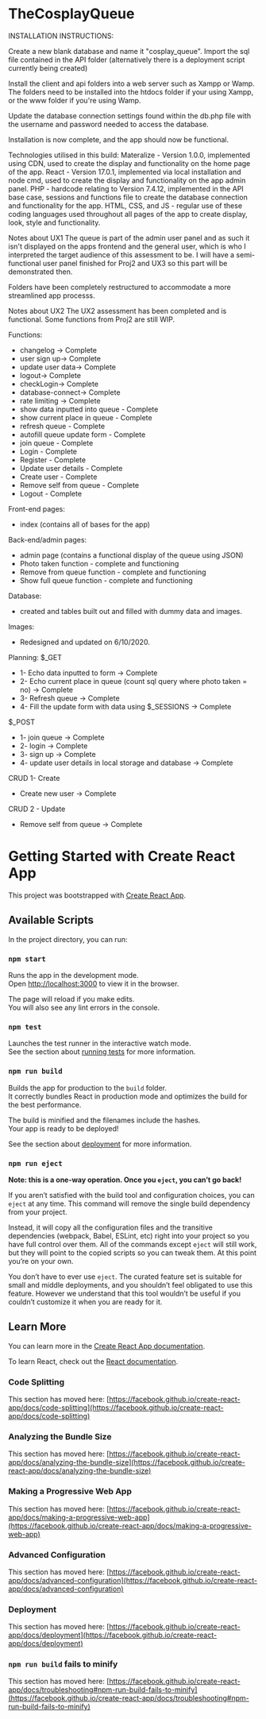 # TheCosplayQueue

INSTALLATION INSTRUCTIONS:

Create a new blank database and name it "cosplay_queue". Import the sql file contained in the API folder (alternatively there is a deployment script currently being created)

Install the client and api folders into a web server such as Xampp or Wamp. The folders need to be installed into the htdocs folder if your using Xampp, or the www folder if you're using Wamp.

Update the database connection settings found within the db.php file with the username and password needed to access the database.

Installation is now complete, and the app should now be functional.

Technologies utilised in this build:
Materalize - Version 1.0.0, implemented using CDN, used to create the display and functionality on the home page of the app.
React - Version 17.0.1, implemented via local installation and node cmd, used to create the display and functionality on the app admin panel. 
PHP - hardcode relating to Version 7.4.12, implemented in the API base case, sessions and functions file to create the database connection and functionality for the app. 
HTML, CSS, and JS - regular use of these coding languages used throughout all pages of the app to create display, look, style and functionality. 

Notes about UX1
The queue is part of the admin user panel and as such it isn't displayed on the apps frontend and the general user, which is who I interpreted the target audience of this assessment to be. I will have a semi-functional user panel finished for Proj2 and UX3 so this part will be demonstrated then. 

Folders have been completely restructured to accommodate a more streamlined app processs. 

Notes about UX2
The UX2 assessment has been completed and is functional. Some functions from Proj2 are still WIP.

Functions:
- changelog -> Complete
- user sign up-> Complete
- update user data-> Complete
- logout-> Complete
- checkLogin-> Complete
- database-connect-> Complete
- rate limiting -> Complete
- show data inputted into queue - Complete
- show current place in queue - Complete
- refresh queue - Complete
- autofill queue update form - Complete
- join queue - Complete
- Login - Complete
- Register - Complete
- Update user details - Complete
- Create user - Complete
- Remove self from queue - Complete
- Logout - Complete

Front-end pages:
- index (contains all of bases for the app)

Back-end/admin pages:
- admin page (contains a functional display of the queue using JSON)
- Photo taken function - complete and functioning
- Remove from queue function - complete and functioning
- Show full queue function - complete and functioning

Database:
- created and tables built out and filled with dummy data and images.

Images:
- Redesigned and updated on 6/10/2020.

Planning:
$_GET
- 1- Echo data inputted to form -> Complete
- 2- Echo current place in queue (count sql query where photo taken = no) -> Complete
- 3- Refresh queue -> Complete
- 4- Fill the update form with data using $_SESSIONS -> Complete

$_POST
- 1- join queue -> Complete
- 2- login -> Complete
- 3- sign up -> Complete
- 4- update user details in local storage and database -> Complete

CRUD 1- Create
- Create new user -> Complete

CRUD 2 - Update
- Remove self from queue -> Complete


# Getting Started with Create React App

This project was bootstrapped with [Create React App](https://github.com/facebook/create-react-app).

## Available Scripts

In the project directory, you can run:

### `npm start`

Runs the app in the development mode.\
Open [http://localhost:3000](http://localhost:3000) to view it in the browser.

The page will reload if you make edits.\
You will also see any lint errors in the console.

### `npm test`

Launches the test runner in the interactive watch mode.\
See the section about [running tests](https://facebook.github.io/create-react-app/docs/running-tests) for more information.

### `npm run build`

Builds the app for production to the `build` folder.\
It correctly bundles React in production mode and optimizes the build for the best performance.

The build is minified and the filenames include the hashes.\
Your app is ready to be deployed!

See the section about [deployment](https://facebook.github.io/create-react-app/docs/deployment) for more information.

### `npm run eject`

**Note: this is a one-way operation. Once you `eject`, you can’t go back!**

If you aren’t satisfied with the build tool and configuration choices, you can `eject` at any time. This command will remove the single build dependency from your project.

Instead, it will copy all the configuration files and the transitive dependencies (webpack, Babel, ESLint, etc) right into your project so you have full control over them. All of the commands except `eject` will still work, but they will point to the copied scripts so you can tweak them. At this point you’re on your own.

You don’t have to ever use `eject`. The curated feature set is suitable for small and middle deployments, and you shouldn’t feel obligated to use this feature. However we understand that this tool wouldn’t be useful if you couldn’t customize it when you are ready for it.

## Learn More

You can learn more in the [Create React App documentation](https://facebook.github.io/create-react-app/docs/getting-started).

To learn React, check out the [React documentation](https://reactjs.org/).

### Code Splitting

This section has moved here: [https://facebook.github.io/create-react-app/docs/code-splitting](https://facebook.github.io/create-react-app/docs/code-splitting)

### Analyzing the Bundle Size

This section has moved here: [https://facebook.github.io/create-react-app/docs/analyzing-the-bundle-size](https://facebook.github.io/create-react-app/docs/analyzing-the-bundle-size)

### Making a Progressive Web App

This section has moved here: [https://facebook.github.io/create-react-app/docs/making-a-progressive-web-app](https://facebook.github.io/create-react-app/docs/making-a-progressive-web-app)

### Advanced Configuration

This section has moved here: [https://facebook.github.io/create-react-app/docs/advanced-configuration](https://facebook.github.io/create-react-app/docs/advanced-configuration)

### Deployment

This section has moved here: [https://facebook.github.io/create-react-app/docs/deployment](https://facebook.github.io/create-react-app/docs/deployment)

### `npm run build` fails to minify

This section has moved here: [https://facebook.github.io/create-react-app/docs/troubleshooting#npm-run-build-fails-to-minify](https://facebook.github.io/create-react-app/docs/troubleshooting#npm-run-build-fails-to-minify)

